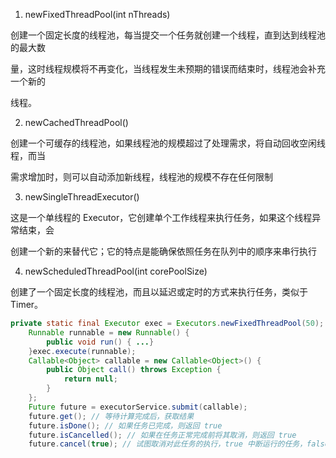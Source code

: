 1. newFixedThreadPool(int nThreads) 

创建一个固定长度的线程池，每当提交一个任务就创建一个线程，直到达到线程池的最大数 

量，这时线程规模将不再变化，当线程发生未预期的错误而结束时，线程池会补充一个新的 

线程。 

2. newCachedThreadPool() 

创建一个可缓存的线程池，如果线程池的规模超过了处理需求，将自动回收空闲线程，而当 

需求增加时，则可以自动添加新线程，线程池的规模不存在任何限制 

3. newSingleThreadExecutor() 

这是一个单线程的 Executor，它创建单个工作线程来执行任务，如果这个线程异常结束，会 

创建一个新的来替代它；它的特点是能确保依照任务在队列中的顺序来串行执行 

4. newScheduledThreadPool(int corePoolSize) 

创建了一个固定长度的线程池，而且以延迟或定时的方式来执行任务，类似于 Timer。

```java
private static final Executor exec = Executors.newFixedThreadPool(50);
	Runnable runnable = new Runnable() {
		public void run() { ...}
	}exec.execute(runnable);
	Callable<Object> callable = new Callable<Object>() {
		public Object call() throws Exception {
			return null;
		}
	};
	Future future = executorService.submit(callable);
	future.get(); // 等待计算完成后，获取结果 
	future.isDone(); // 如果任务已完成，则返回 true 
	future.isCancelled(); // 如果在任务正常完成前将其取消，则返回 true 
	future.cancel(true); // 试图取消对此任务的执行，true 中断运行的任务，false 允许正在运行 的任务运行完成
```

